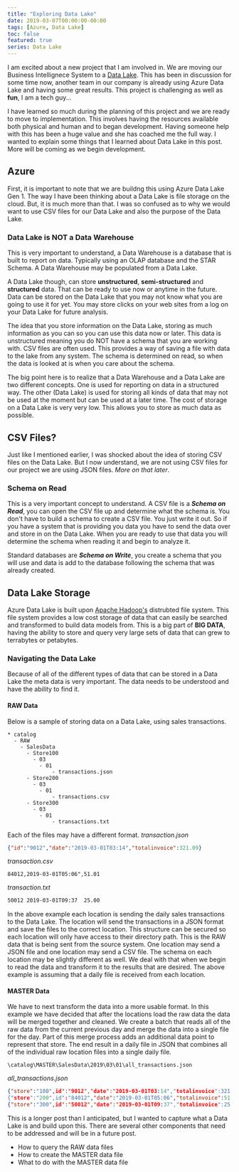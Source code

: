 ```yaml
---
title: "Exploring Data Lake"
date: 2019-03-07T00:00:00-00:00
tags: [Azure, Data Lake]
toc: false
featured: true
series: Data Lake
---
```

I am excited about a new project that I am involved in. We are moving our Business Intellignece System to a [Data Lake](https://en.wikipedia.org/wiki/Data_lake). This has been in discussion for some time now, another team in our company is already using Azure Data Lake and having some great results. This project is challenging as well as **fun**, I am a  tech guy...

I have learned so much during the planning of this project and we are ready to move to implementation.  This involves having the resources available both physical and human and to began development. Having someone help with this has been a huge value and she has coached me the full way. I wanted to explain some things that I learned about Data Lake in this post. More will be coming as we begin development.

## Azure
First, it is important to note that we are buildng this using Azure Data Lake Gen 1. The way I have been thinking about a Data Lake is file storage on the cloud. But, it is much more than that. I was so confused as to why we would want to use CSV files for our Data Lake and also the purpose of the Data Lake.

### Data Lake is NOT a Data Warehouse
This is very important to understand, a Data Warehouse is a database that is built to report on data. Typically using an OLAP database and the STAR Schema. A Data Warehouse may be populated from a Data Lake.

A Data Lake though, can store **unstructured**, **semi-structured** and **structured** data. That can be ready to use now or anytime in the future. Data can be stored on the Data Lake that you may not know what you are going to use it for yet. You may store clicks on your web sites from a log on your Data Lake for future analysis.

The idea that you store information on the Data Lake, storing as much information as you can so you can use this data now or later.  This data is unstructured meaning you do NOT have a schema that you are working with. CSV files are often used. This provides a way of saving a file with data to the lake from any system. The schema is determined on read, so when the data is looked at is when you care about the schema.

The big point here is to realize that a Data Warehouse and a Data Lake are two different concepts. One is used for reporting on data in a structured way. The other (Data Lake) is used for storing all kinds of data that may not be used at the moment but can be used at a later time. The cost of storage on a Data Lake is very very low. This allows you to store as much data as possible.

## CSV Files?
Just like I mentioned earlier, I was shocked about the idea of storing CSV files on  the Data Lake. But I now understand, we are not using CSV files for our project we are using JSON files. *More on that later*.

### Schema on Read
This is a very important concept to understand. A CSV file is a ***Schema on Read***, you can open the CSV file up and determine what the schema is. You don't have to build a schema to create a CSV file. You just write it out. So if you have a system that is providing you data you have to send the data over and store in on the Data Lake. When you are ready to use that data you will determine the schema when reading it and begin to analyze it.

Standard databases are ***Schema on Write***, you create a schema that you will use and data is add to the database following the schema that was already created.

## Data Lake Storage
Azure Data Lake is built upon [Apache Hadoop's](https://en.wikipedia.org/wiki/Apache_Hadoop) distrubted file system. This file system provides a low cost storage of data that can easily be searched and transformed to build data models from. This is a big part of **BIG DATA**, having the ability to store and query very large sets of data that can grew to terrabytes or petabytes.

### Navigating the Data Lake
Because of all of the different types of data that can be stored in a Data Lake the meta data is very important. The data needs to be understood and have the ability to find it.

#### RAW Data
Below is a sample of storing data on a Data Lake, using sales transactions.
```
* catalog
  - RAW
    - SalesData
      - Store100
        - 03
          - 01
              - transactions.json
      - Store200
        - 03
          - 01
              - transactions.csv
      - Store300
        - 03
          - 01
              - transactions.txt

```

Each of the files may have a different format.
*transaction.json*
```json
{"id":"9012","date":"2019-03-01T03:14","totalinvoice":321.09}
```

*transaction.csv*
```csv
84012,2019-03-01T05:06",51.01
```
*transaction.txt*
```txt
50012 2019-03-01T09:37  25.00
```

In the above example each location is sending the daily sales transactions to the Data Lake. The location will send the transactions in a JSON format and save the files to the correct location. This structure can be secured so each location will only have access to their directory path. This is the RAW data that is being sent from the source system. One location may send a JSON file and one location may send a CSV file. The schema on each location may be slightly different as well. We deal with that when we begin to read the data and transform it to the results that are desired. The above example is assuming that a daily file is  received from each location.

#### MASTER Data
We have to next transform the data into a more usable format. In this example we have decided that after the locations load the raw data the data will be merged together and cleaned. We create a batch that reads all of the raw data from the current previous day and merge the data into a single file for the day. Part of this merge process adds an additional data point to represent that store.  The end result in a daily file in JSON that combines all of the individual raw location files into a single daily file.
```
\catalog\MASTER\SalesData\2019\03\01\all_transactions.json
```

*all_transactions.json*
```json
{"store":"100",id":"9012","date":"2019-03-01T03:14","totalinvoice":321.09}
{"store":"200",id":"84012","date":"2019-03-01T05:06","totalinvoice":51.01}
{"store":"300",id":"50012","date":"2019-03-01T09:37","totalinvoice":25.00}
```

This is a longer post than I anticipated, but I wanted to capture what a Data Lake is and build upon this. There are several other components that need to be addressed and will be in a future post.

- How to query the RAW data files
- How to create the MASTER data file
- What to do with the MASTER data file
